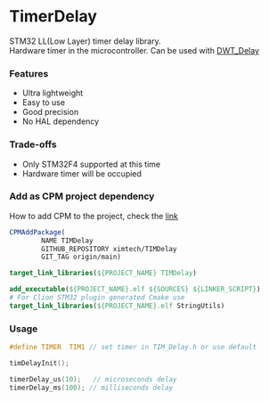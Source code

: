 # TimerDelay
STM32 LL(Low Layer) timer delay library.\
Hardware timer in the microcontroller. Can be used with [DWT_Delay](https://github.com/ximtech/DWTDelay)

### Features
- Ultra lightweight
- Easy to use
- Good precision
- No HAL dependency

### Trade-offs
- Only STM32F4 supported at this time
- Hardware timer will be occupied

### Add as CPM project dependency
How to add CPM to the project, check the [link](https://github.com/cpm-cmake/CPM.cmake)
```cmake
CPMAddPackage(
        NAME TIMDelay
        GITHUB_REPOSITORY ximtech/TIMDelay
        GIT_TAG origin/main)

target_link_libraries(${PROJECT_NAME} TIMDelay)
```
```cmake
add_executable(${PROJECT_NAME}.elf ${SOURCES} ${LINKER_SCRIPT})
# For Clion STM32 plugin generated Cmake use 
target_link_libraries(${PROJECT_NAME}.elf StringUtils)
```

### Usage
```C
#define TIMER  TIM1 // set timer in TIM_Delay.h or use default
```

```C
timDelayInit();

timerDelay_us(10);   // microseconds delay
timerDelay_ms(100); // milliseconds delay
```
